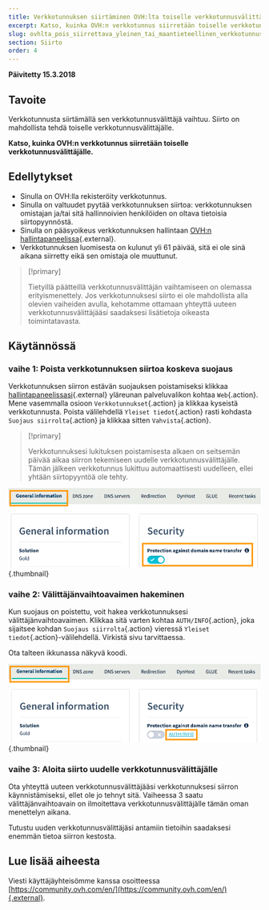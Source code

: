```yaml
---
title: Verkkotunnuksen siirtäminen OVH:lta toiselle verkkotunnusvälittäjälle
excerpt: Katso, kuinka OVH:n verkkotunnus siirretään toiselle verkkotunnusvälittäjälle
slug: ovhlta_pois_siirrettava_yleinen_tai_maantieteellinen_verkkotunnus
section: Siirto
order: 4
---
```


**Päivitetty 15.3.2018**

## Tavoite

Verkkotunnusta siirtämällä sen verkkotunnusvälittäjä vaihtuu. Siirto on mahdollista tehdä toiselle verkkotunnusvälittäjälle.

**Katso, kuinka OVH:n verkkotunnus siirretään toiselle verkkotunnusvälittäjälle.**

## Edellytykset
- Sinulla on OVH:lla rekisteröity verkkotunnus.
- Sinulla on valtuudet pyytää verkkotunnuksen siirtoa: verkkotunnuksen omistajan ja/tai sitä hallinnoivien henkilöiden on oltava tietoisia siirtopyynnöstä.
- Sinulla on pääsyoikeus verkkotunnuksen hallintaan [OVH:n hallintapaneelissa](https://www.ovh.com/auth/?action=gotomanager){.external}.
- Verkkotunnuksen luomisesta on kulunut yli 61 päivää, sitä ei ole sinä aikana siirretty eikä sen omistaja ole muuttunut.

> [!primary]
>
> Tietyillä päätteillä verkkotunnusvälittäjän vaihtamiseen on olemassa erityismenettely. Jos verkkotunnuksesi siirto ei ole mahdollista alla olevien vaiheiden avulla, kehotamme ottamaan yhteyttä uuteen verkkotunnusvälittäjääsi saadaksesi lisätietoja oikeasta toimintatavasta.
>

## Käytännössä

### vaihe 1: Poista verkkotunnuksen siirtoa koskeva suojaus

Verkkotunnuksen siirron estävän suojauksen poistamiseksi klikkaa [hallintapaneelissasi](https://www.ovh.com/auth/?action=gotomanager){.external} yläreunan palveluvalikon kohtaa `Web`{.action}. Mene vasemmalla osioon `Verkkotunnukset`{.action} ja klikkaa kyseistä verkkotunnusta. Poista välilehdellä `Yleiset tiedot`{.action} rasti kohdasta `Suojaus siirrolta`{.action} ja klikkaa sitten `Vahvista`{.action}.

> [!primary]
>
> Verkkotunnuksesi lukituksen poistamisesta alkaen on seitsemän päivää aikaa siirron tekemiseen uudelle verkkotunnusvälittäjälle. Tämän jälkeen verkkotunnus lukittuu automaattisesti uudelleen, ellei yhtään siirtopyyntöä ole tehty.
>

![outgoingtransfer](images/outgoing-transfer-step2.png){.thumbnail}

### vaihe 2: Välittäjänvaihtoavaimen hakeminen

Kun suojaus on poistettu, voit hakea verkkotunnuksesi välittäjänvaihtoavaimen. Klikkaa sitä varten kohtaa `AUTH/INFO`{.action}, joka sijaitsee kohdan `Suojaus siirrolta`{.action} vieressä `Yleiset tiedot`{.action}-välilehdellä. Virkistä sivu tarvittaessa.

Ota talteen ikkunassa näkyvä koodi.

![outgoingtransfer](images/outgoing-transfer-step3.png){.thumbnail}

### vaihe 3: Aloita siirto uudelle verkkotunnusvälittäjälle

Ota yhteyttä uuteen verkkotunnusvälittäjääsi verkkotunnuksesi siirron käynnistämiseksi, ellet ole jo tehnyt sitä. Vaiheessa 3 saatu välittäjänvaihtoavain on ilmoitettava verkkotunnusvälittäjälle tämän oman menettelyn aikana.

Tutustu uuden verkkotunnusvälittäjäsi antamiin tietoihin saadaksesi enemmän tietoa siirron kestosta.

## Lue lisää aiheesta

Viesti käyttäjäyhteisömme kanssa osoitteessa [https://community.ovh.com/en/](https://community.ovh.com/en/){.external}.